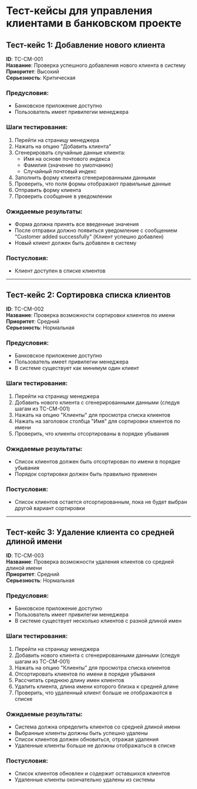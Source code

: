 # Тест-кейсы для управления клиентами в банковском проекте

## Тест-кейс 1: Добавление нового клиента

**ID**: TC-CM-001  
**Название**: Проверка успешного добавления нового клиента в систему  
**Приоритет**: Высокий  
**Серьезность**: Критическая

### Предусловия:

-   Банковское приложение доступно
-   Пользователь имеет привилегии менеджера

### Шаги тестирования:

1.  Перейти на страницу менеджера
2.  Нажать на опцию "Добавить клиента"
3.  Сгенерировать случайные данные клиента:
    -   Имя на основе почтового индекса
    -   Фамилия (значение по умолчанию)
    -   Случайный почтовый индекс
4.  Заполнить форму клиента сгенерированными данными
5.  Проверить, что поля формы отображают правильные данные
6.  Отправить форму клиента
7.  Проверить сообщение в уведомлении

### Ожидаемые результаты:

-   Форма должна принять все введенные значения
-   После отправки должно появиться уведомление с сообщением "Customer added successfully" (Клиент успешно добавлен)
-   Новый клиент должен быть добавлен в систему

### Постусловия:

-   Клиент доступен в списке клиентов

----------

## Тест-кейс 2: Сортировка списка клиентов

**ID**: TC-CM-002  
**Название**: Проверка возможности сортировки клиентов по имени  
**Приоритет**: Средний  
**Серьезность**: Нормальная

### Предусловия:

-   Банковское приложение доступно
-   Пользователь имеет привилегии менеджера
-   В системе существует как минимум один клиент

### Шаги тестирования:

1.  Перейти на страницу менеджера
2.  Добавить нового клиента с сгенерированными данными (следуя шагам из TC-CM-001)
3.  Нажать на опцию "Клиенты" для просмотра списка клиентов
4.  Нажать на заголовок столбца "Имя" для сортировки клиентов по имени
5.  Проверить, что клиенты отсортированы в порядке убывания

### Ожидаемые результаты:

-   Список клиентов должен быть отсортирован по имени в порядке убывания
-   Порядок сортировки должен быть правильно применен

### Постусловия:

-   Список клиентов остается отсортированным, пока не будет выбран другой вариант сортировки

----------

## Тест-кейс 3: Удаление клиента со средней длиной имени

**ID**: TC-CM-003  
**Название**: Проверка возможности удаления клиентов со средней длиной имени  
**Приоритет**: Средний  
**Серьезность**: Нормальная

### Предусловия:

-   Банковское приложение доступно
-   Пользователь имеет привилегии менеджера
-   В системе существует несколько клиентов с разной длиной имен

### Шаги тестирования:

1.  Перейти на страницу менеджера
2.  Добавить нового клиента с сгенерированными данными (следуя шагам из TC-CM-001)
3.  Нажать на опцию "Клиенты" для просмотра списка клиентов
4.  Отсортировать клиентов по имени в порядке убывания
5.  Рассчитать среднюю длину имен клиентов
6.  Удалить клиента, длина имени которого близка к средней длине
7.  Проверить, что удаленный клиент больше не отображаются в списке

### Ожидаемые результаты:

-   Система должна определить клиентов со средней длиной имени
-   Выбранные клиенты должны быть успешно удалены
-   Список клиентов должен обновиться, отражая удаления
-   Удаленные клиенты больше не должны отображаться в списке

### Постусловия:

-   Список клиентов обновлен и содержит оставшихся клиентов
-   Удаленные клиенты окончательно удалены из системы